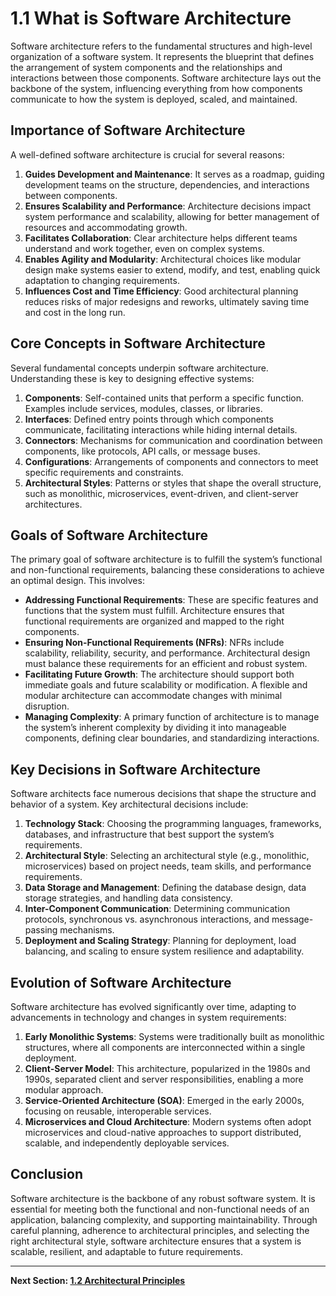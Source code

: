 
# 1.1 What is Software Architecture

Software architecture refers to the fundamental structures and high-level organization of a software system. It represents the blueprint that defines the arrangement of system components and the relationships and interactions between those components. Software architecture lays out the backbone of the system, influencing everything from how components communicate to how the system is deployed, scaled, and maintained.

## Importance of Software Architecture

A well-defined software architecture is crucial for several reasons:

1. **Guides Development and Maintenance**: It serves as a roadmap, guiding development teams on the structure, dependencies, and interactions between components.
2. **Ensures Scalability and Performance**: Architecture decisions impact system performance and scalability, allowing for better management of resources and accommodating growth.
3. **Facilitates Collaboration**: Clear architecture helps different teams understand and work together, even on complex systems.
4. **Enables Agility and Modularity**: Architectural choices like modular design make systems easier to extend, modify, and test, enabling quick adaptation to changing requirements.
5. **Influences Cost and Time Efficiency**: Good architectural planning reduces risks of major redesigns and reworks, ultimately saving time and cost in the long run.

## Core Concepts in Software Architecture

Several fundamental concepts underpin software architecture. Understanding these is key to designing effective systems:

1. **Components**: Self-contained units that perform a specific function. Examples include services, modules, classes, or libraries.
2. **Interfaces**: Defined entry points through which components communicate, facilitating interactions while hiding internal details.
3. **Connectors**: Mechanisms for communication and coordination between components, like protocols, API calls, or message buses.
4. **Configurations**: Arrangements of components and connectors to meet specific requirements and constraints.
5. **Architectural Styles**: Patterns or styles that shape the overall structure, such as monolithic, microservices, event-driven, and client-server architectures.

## Goals of Software Architecture

The primary goal of software architecture is to fulfill the system’s functional and non-functional requirements, balancing these considerations to achieve an optimal design. This involves:

- **Addressing Functional Requirements**: These are specific features and functions that the system must fulfill. Architecture ensures that functional requirements are organized and mapped to the right components.
- **Ensuring Non-Functional Requirements (NFRs)**: NFRs include scalability, reliability, security, and performance. Architectural design must balance these requirements for an efficient and robust system.
- **Facilitating Future Growth**: The architecture should support both immediate goals and future scalability or modification. A flexible and modular architecture can accommodate changes with minimal disruption.
- **Managing Complexity**: A primary function of architecture is to manage the system’s inherent complexity by dividing it into manageable components, defining clear boundaries, and standardizing interactions.

## Key Decisions in Software Architecture

Software architects face numerous decisions that shape the structure and behavior of a system. Key architectural decisions include:

1. **Technology Stack**: Choosing the programming languages, frameworks, databases, and infrastructure that best support the system’s requirements.
2. **Architectural Style**: Selecting an architectural style (e.g., monolithic, microservices) based on project needs, team skills, and performance requirements.
3. **Data Storage and Management**: Defining the database design, data storage strategies, and handling data consistency.
4. **Inter-Component Communication**: Determining communication protocols, synchronous vs. asynchronous interactions, and message-passing mechanisms.
5. **Deployment and Scaling Strategy**: Planning for deployment, load balancing, and scaling to ensure system resilience and adaptability.

## Evolution of Software Architecture

Software architecture has evolved significantly over time, adapting to advancements in technology and changes in system requirements:

1. **Early Monolithic Systems**: Systems were traditionally built as monolithic structures, where all components are interconnected within a single deployment.
2. **Client-Server Model**: This architecture, popularized in the 1980s and 1990s, separated client and server responsibilities, enabling a more modular approach.
3. **Service-Oriented Architecture (SOA)**: Emerged in the early 2000s, focusing on reusable, interoperable services.
4. **Microservices and Cloud Architecture**: Modern systems often adopt microservices and cloud-native approaches to support distributed, scalable, and independently deployable services.

## Conclusion

Software architecture is the backbone of any robust software system. It is essential for meeting both the functional and non-functional needs of an application, balancing complexity, and supporting maintainability. Through careful planning, adherence to architectural principles, and selecting the right architectural style, software architecture ensures that a system is scalable, resilient, and adaptable to future requirements.

---

**Next Section: [1.2 Architectural Principles](1.2_architectural_principles.md)**